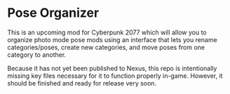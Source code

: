 <h1>Pose Organizer</h1>

<p>This is an upcoming mod for Cyberpunk 2077 which will allow you to organize photo mode pose mods using an interface that lets you rename categories/poses, create new categories, and move poses from one category to another.</p>
<p>Because it has not yet been published to Nexus, this repo is intentionally missing key files necessary for it to function properly in-game. However, it should be finished and ready for release very soon.</p>
